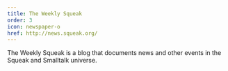 ```yaml
---
title: The Weekly Squeak
order: 3
icon: newspaper-o
href: http://news.squeak.org/
---
```

The Weekly Squeak is a blog that documents news and other events in the Squeak and Smalltalk universe.